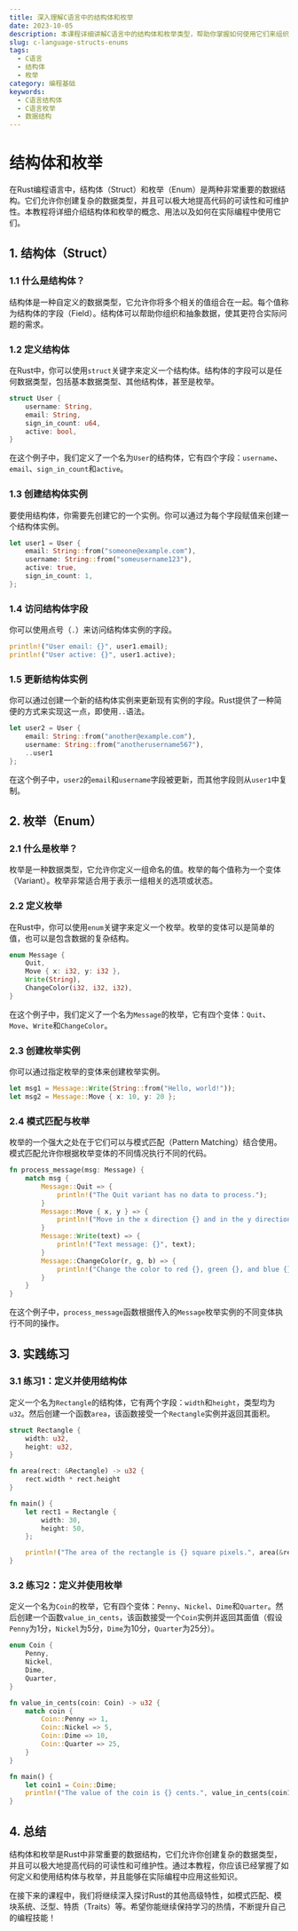 ```yaml
---
title: 深入理解C语言中的结构体和枚举
date: 2023-10-05
description: 本课程详细讲解C语言中的结构体和枚举类型，帮助你掌握如何使用它们来组织和处理复杂数据结构。
slug: c-language-structs-enums
tags:
  - C语言
  - 结构体
  - 枚举
category: 编程基础
keywords:
  - C语言结构体
  - C语言枚举
  - 数据结构
---
```


# 结构体和枚举

在Rust编程语言中，结构体（Struct）和枚举（Enum）是两种非常重要的数据结构。它们允许你创建复杂的数据类型，并且可以极大地提高代码的可读性和可维护性。本教程将详细介绍结构体和枚举的概念、用法以及如何在实际编程中使用它们。

## 1. 结构体（Struct）

### 1.1 什么是结构体？

结构体是一种自定义的数据类型，它允许你将多个相关的值组合在一起。每个值称为结构体的字段（Field）。结构体可以帮助你组织和抽象数据，使其更符合实际问题的需求。

### 1.2 定义结构体

在Rust中，你可以使用`struct`关键字来定义一个结构体。结构体的字段可以是任何数据类型，包括基本数据类型、其他结构体，甚至是枚举。

```rust
struct User {
    username: String,
    email: String,
    sign_in_count: u64,
    active: bool,
}
```

在这个例子中，我们定义了一个名为`User`的结构体，它有四个字段：`username`、`email`、`sign_in_count`和`active`。

### 1.3 创建结构体实例

要使用结构体，你需要先创建它的一个实例。你可以通过为每个字段赋值来创建一个结构体实例。

```rust
let user1 = User {
    email: String::from("someone@example.com"),
    username: String::from("someusername123"),
    active: true,
    sign_in_count: 1,
};
```

### 1.4 访问结构体字段

你可以使用点号（`.`）来访问结构体实例的字段。

```rust
println!("User email: {}", user1.email);
println!("User active: {}", user1.active);
```

### 1.5 更新结构体实例

你可以通过创建一个新的结构体实例来更新现有实例的字段。Rust提供了一种简便的方式来实现这一点，即使用`..`语法。

```rust
let user2 = User {
    email: String::from("another@example.com"),
    username: String::from("anotherusername567"),
    ..user1
};
```

在这个例子中，`user2`的`email`和`username`字段被更新，而其他字段则从`user1`中复制。

## 2. 枚举（Enum）

### 2.1 什么是枚举？

枚举是一种数据类型，它允许你定义一组命名的值。枚举的每个值称为一个变体（Variant）。枚举非常适合用于表示一组相关的选项或状态。

### 2.2 定义枚举

在Rust中，你可以使用`enum`关键字来定义一个枚举。枚举的变体可以是简单的值，也可以是包含数据的复杂结构。

```rust
enum Message {
    Quit,
    Move { x: i32, y: i32 },
    Write(String),
    ChangeColor(i32, i32, i32),
}
```

在这个例子中，我们定义了一个名为`Message`的枚举，它有四个变体：`Quit`、`Move`、`Write`和`ChangeColor`。

### 2.3 创建枚举实例

你可以通过指定枚举的变体来创建枚举实例。

```rust
let msg1 = Message::Write(String::from("Hello, world!"));
let msg2 = Message::Move { x: 10, y: 20 };
```

### 2.4 模式匹配与枚举

枚举的一个强大之处在于它们可以与模式匹配（Pattern Matching）结合使用。模式匹配允许你根据枚举变体的不同情况执行不同的代码。

```rust
fn process_message(msg: Message) {
    match msg {
        Message::Quit => {
            println!("The Quit variant has no data to process.");
        }
        Message::Move { x, y } => {
            println!("Move in the x direction {} and in the y direction {}", x, y);
        }
        Message::Write(text) => {
            println!("Text message: {}", text);
        }
        Message::ChangeColor(r, g, b) => {
            println!("Change the color to red {}, green {}, and blue {}", r, g, b);
        }
    }
}
```

在这个例子中，`process_message`函数根据传入的`Message`枚举实例的不同变体执行不同的操作。

## 3. 实践练习

### 3.1 练习1：定义并使用结构体

定义一个名为`Rectangle`的结构体，它有两个字段：`width`和`height`，类型均为`u32`。然后创建一个函数`area`，该函数接受一个`Rectangle`实例并返回其面积。

```rust
struct Rectangle {
    width: u32,
    height: u32,
}

fn area(rect: &Rectangle) -> u32 {
    rect.width * rect.height
}

fn main() {
    let rect1 = Rectangle {
        width: 30,
        height: 50,
    };

    println!("The area of the rectangle is {} square pixels.", area(&rect1));
}
```

### 3.2 练习2：定义并使用枚举

定义一个名为`Coin`的枚举，它有四个变体：`Penny`、`Nickel`、`Dime`和`Quarter`。然后创建一个函数`value_in_cents`，该函数接受一个`Coin`实例并返回其面值（假设`Penny`为1分，`Nickel`为5分，`Dime`为10分，`Quarter`为25分）。

```rust
enum Coin {
    Penny,
    Nickel,
    Dime,
    Quarter,
}

fn value_in_cents(coin: Coin) -> u32 {
    match coin {
        Coin::Penny => 1,
        Coin::Nickel => 5,
        Coin::Dime => 10,
        Coin::Quarter => 25,
    }
}

fn main() {
    let coin1 = Coin::Dime;
    println!("The value of the coin is {} cents.", value_in_cents(coin1));
}
```

## 4. 总结

结构体和枚举是Rust中非常重要的数据结构，它们允许你创建复杂的数据类型，并且可以极大地提高代码的可读性和可维护性。通过本教程，你应该已经掌握了如何定义和使用结构体与枚举，并且能够在实际编程中应用这些知识。

在接下来的课程中，我们将继续深入探讨Rust的其他高级特性，如模式匹配、模块系统、泛型、特质（Traits）等。希望你能继续保持学习的热情，不断提升自己的编程技能！